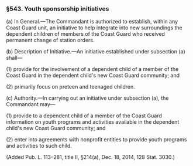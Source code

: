### §543. Youth sponsorship initiatives ###

(a) In General.—The Commandant is authorized to establish, within any Coast Guard unit, an initiative to help integrate into new surroundings the dependent children of members of the Coast Guard who received permanent change of station orders.

(b) Description of Initiative.—An initiative established under subsection (a) shall—

(1) provide for the involvement of a dependent child of a member of the Coast Guard in the dependent child's new Coast Guard community; and

(2) primarily focus on preteen and teenaged children.

(c) Authority.—In carrying out an initiative under subsection (a), the Commandant may—

(1) provide to a dependent child of a member of the Coast Guard information on youth programs and activities available in the dependent child's new Coast Guard community; and

(2) enter into agreements with nonprofit entities to provide youth programs and activities to such child.

(Added Pub. L. 113–281, title II, §214(a), Dec. 18, 2014, 128 Stat. 3030.)